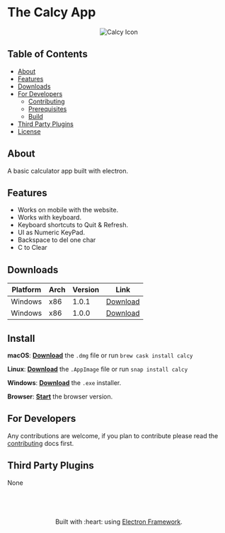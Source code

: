 # The Calcy App

<p align="center">
  <img alt="Calcy Icon" src="https://varundevpro.github.io/calcy/calcy-icon.png">
</p>

## Table of Contents

- [About](#about)
- [Features](#features)
- [Downloads](#downloads)
- [For Developers](#for-developers)
  - [Contributing](#contributing)
  - [Prerequisites](#prerequisites)
  - [Build](#build)
- [Third Party Plugins](#third-party-plugins)
- [License](#license)

## About

A basic calculator app built with electron.

## Features

- Works on mobile with the website.
- Works with keyboard.
- Keyboard shortcuts to Quit & Refresh.
- UI as Numeric KeyPad.
- Backspace to del one char
- C to Clear

## Downloads

| Platform | Arch | Version | Link                |
| -------- | ---- | ------- | ------------------- |
| Windows  | x86  | 1.0.1   | [Download][release] |
| Windows  | x86  | 1.0.0   | [Download][release] |

## Install

**macOS**: [**Download**][release] the `.dmg` file or run `brew cask install calcy`

**Linux**: [**Download**][release] the `.AppImage` file or run `snap install calcy`

**Windows**: [**Download**][release] the `.exe` installer.

**Browser**: [**Start**](https://calcyapp.ml) the browser version.

## For Developers

Any contributions are welcome, if you plan to contribute please read the [contributing](https://github.com/VarunDevPro/calcy/blob/master/CONTRIBUTING.md) docs first.

## Third Party Plugins

None

## &nbsp;

<p align="center">
Built with :heart: using <a href="https://electronjs.org/">Electron Framework</a>.
</p>

[mit]: http://opensource.org/licenses/MIT
[author]: http://github.com/varundevpro
[release]: https://github.com/VarunDevPro/calcy/releases/latest
